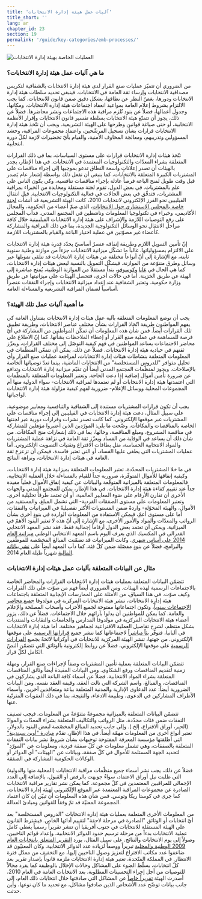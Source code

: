 ```yaml
---
title: 'آليات عمل هيئة إدارة الانتخابات'
title_short: ''
lang: ar
chapter_id: 23
section: 19
permalink: '/guide/key-categories/emb-processes/'
---
```


![العمليات الخاصة بهيئة إدارة الانتخابات](/images/inventory/categories/election-management-body-processes.png)

### ما هي آليات عمل هيئة إدارة الانتخابات؟

من الضروري أن تتميّز عمليات صنع القرار لدى هيئة إدارة الانتخابات بالشفافية لتكريس مصداقية الانتخابات وإرساء ثقة العامة في الانتخابات. فينبغي تحديد سلطات هيئة إدارة الانتخابات ودورها، بغضّ النظر عن نطاقها، بشكل دقيق ضمن قانون للانتخابات. كما يجب الالتزام بشروط إعلام العامة بمواعيد انعقاد اجتماعات هيئة إدارة الانتخابات، ومكانها، وجدول أعمالها، فضلاً عن بنود تُلزم مراقبة هذه الاجتماعات ونشر محاضرها. فضلاً عن ذلك، يجوز أن تتمتّع هيئة الانتخابات بسلطة تفسير قانون الانتخابات وإقرار الأنظمة الانتخابية، أو حتى صياغة قوانين وطرحها على الهيئة التشريعية. ويجب أن تتّخذ هيئة إدارة الانتخابات قرارات بشأن تسجيل المرشّحين، واعتماد مجموعات المراقبة، وحشد المسؤولين وتدريبهم، ومعالجة المخاوف الأمنية، والقيام بأيّ تحضيرات لازمة لكلّ دورة انتخابية.

تتّخذ هيئات إدارة الانتخابات قرارات على مستوى السياسات، بما في ذلك القرارات المتعلقة بشراء المعدّات والتكنولوجيات المعتمدة في الانتخابات. في هذا الإطار، يجدر بالهيئات أن تصدر إعلاناتٍ واسعة النطاق تدعو بموجبها إلى إجراء مناقصات على المشتريات الكبيرة المتعلقة بالانتخابات، كما ينبغي أن تفعل ذلك بواسطة إشعار عام يَصدر قبل وقت طويل لمنح الباعة فرصاً عادلة بإجراء مناقصات تنافسية، وكي يكون الناس على علم بالمشتريات. في بعض الدول، تقوم لجنة مستقلة ومحايدة من الخبراء بمراقبة المشتريات، فتدقّق في بعض الحالات في فعالية التكنولوجيات الانتخابية. قبل انتقال الفيليبين نحو الفرز الإلكتروني لانتخابات 2010، كانت الهيئة التشريعية قد أنشأت [لجنة خاصة بالمجلس الاستشاري حول الانتخابات](http://www.comelec.gov.ph/?r=References/RelatedLaws/ElectionLaws/AutomatedElection/RA9369)، الذي ضمّ أعضاء من الحكومة، والمجال الأكاديمي، وخبراء في تكنولوجيا المعلومات وناشطين في المجتمع المدني. فدأب المجلس على رفع التوصيات اللازمة والإشراف على هيئة إدارة الانتخابات الفيليبينية خلال كافة مراحل الانتقال نحو الوسائل التكنولوجية الجديدة، بما في ذلك المراقبة والمشاركة كأعضاء غير مصوّتين في عملية اختيار الباعة والقيام بالمشتريات اللازمة.

إنّ تأمين التمويل اللازم وطريقة إنفاقه عنصرٌ أساسيّ يحدّد قدرة هيئة إدارة الانتخابات على الالتزام بمسؤولياتها. غالباً ما تشكّل ميزانية الانتخابات جزءاً من موازنة وطنية سنوية ثابتة، مع الإشارة إلى أنّ أنواعاً مختلفة من هيئات إدارة الانتخابات قد تتلقى تمويلها عبر وسائل وطرق متنوّعة من الموازنة. فيشكّل التمويل بالنسبة لبعض هيئات إدارة الانتخابات، كما هي الحال في [غانا](http://www.mofep.gov.gh/budget-statements) و[كوسوفو](https://mf.rks-gov.net/en-us/Budget/Budget-of-Republic-of-Kosovo/Central-Budget)، بنداً مستقلاً من الموازنة الوطنية، يُمنح مباشرة إلى الهيئة عن طريق الخزينة. أما في حالات أخرى، فتحصل الهيئات على ميزانيتها عن طريق وزارة حكومية. وتعتبر الشفافية عند إعداد ميزانية الانتخابات وإجراء النفقات عنصراً أساسياً لضمان المراقبة التشريعية والمساءلة العامة.

### ما أهمية آليات عمل تلك الهيئة؟

يجب أن توضع المعلومات المتعلقة بآلية عمل هيئات إدارة الانتخابات بمتناول العامة كي يفهم المواطنون طريقة اتّخاذ القرارات بشأن مختلف عناصر الانتخابات، وطريقة تطبيق تلك القرارات أيضاً. فمن شأن هذه المعلومات أن تمكّن المواطنين من المشاركة في أيّ فرصة للمساهمة في عملية صنع القرار أو إعطاء الملاحظات بشأنها. كما إنّ الاطلاع على محاضر الاجتماعات يساعد المواطنين في فهم كيفية التوصّل إلى مختلف القرارات، ويعزّز ثقتهم في حيادية هيئة إدارة الانتخابات. فضلاً عن ذلك، يمكن أن تتمعّن المنظّمات في المعلومات المتعلقة بنشاطات هيئات إدارة الانتخابات، لمراجعة عمليات صنع القرار وأي تحليل متوافر "للدروس المستخلصة" من الانتخابات الماضية، بينما تعدّ توصياتها الخاصة بالإصلاحات. ويجوز لمنظّمات المجتمع المدني أيضاً أن تقيّم ميزانية إدارة الانتخابات وتدافع عن ضرورة تأمين أموال إضافية إذا دعت الحاجة. وتعتبر المعلومات المتعلقة بالمنظّمات التي اعتمدتها هيئة إدارة الانتخابات أو لم تعتمدها لمراقبة الانتخابات- سواء الدولية منها أم المجموعات المحلية ووسائل الإعلام- ضرورية لفهم كيفية مزاولة هيئة إدارة الانتخابات لواجباتها.

يجب أن تكون قرارات المشتريات مستندة إلى الشفافية والتنافسية ومعايير موضوعية. على سبيل المثال، دعت هيئة إدارة الانتخابات في الفيليبين إلى إجراء مناقصات على المشتريات عبر موقعها الإلكتروني. كما كانت تصدر نشرات وقرارات دورية عبر لجنتها الخاصة بالمناقصات والمكافآت، وضّحت ما يلي: المورّدين الذين اعتبروا مؤهلين للمشاركة في مناقصة المشروع، ومبلغ المناقصة، وحالها، بما في ذلك إشعارات منح المكافآت. من شأن ذلك أن يساعد في الوقاية من الفساد ويعزّز ثقة العامة في نزاهة عملية المشتريات والمواد الانتخابية الحساسة، مثل بطاقات الاقتراع وتقنيات التصويت الإلكتروني. أما عمليات المشتريات التي يطغى عليها الفساد، أو التي تعتبر فاسدة، فيمكن أن تزعزع ثقة العامة في هيئات إدارة الانتخابات، ونزاهة النتائج.

في ما خلا المشتريات المحدّدة، تعتبر المعلومات المتعلقة بميزانية هيئة إدارة الانتخابات، وكيفية إنفاقها للأموال المتوفّرة، ضرورية جداً للقيام بالمساءلة خلال العملية الانتخابية. فالمعلومات المتعلقة بالميزانية المتوقّعة والبيانات عن كيفية إنفاق الأموال فعلياً مفيدة جداً عند تقييم كفاءة هيئة إدارة الانتخابات. في هذا الإطار، يمكن للمجتمع المدني والجهات الأخرى أن تقارن الأرقام على ضوء المعايير العالمية، أو أن تعتمد طرقاً تحليلية أخرى. وتعتبر المعلومات على مستوى الصفقات الفردية- التي تشمل المبلغ، والمستفيد من الأموال، والهيئة المخوّلة- واردةً ضمن المستويات الأكثر تفصيليةً في الميزانيات والنفقات. أما على مستوى أعمّ، فيمكن الاستفادة من المعلومات الواردة في بنودٍ أخرى بشأن الرواتب والمعدّات والمواد والأمور الأخرى، مع الإشارة إلى أنّ هذه لا تعتبر البنود الأهمّ في الميزانية. ويمكن أن تعتمد بعض الدول أرقاماً إجمالية فقط. فقد نشر المعهد الانتخابي الفدرالي في المكسيك الذي يعرف اليوم باسم المعهد الانتخابي الوطني [ميزانية العام 2014 على أساس شهري](http://www.ine.mx/archivos3/portal/historico/contenido/interiores/Detalle_PresupuestoIFE-id-a761d23617c1c310VgnVCM1000000c68000aRCRD/). وكانت الميزانيات قد تضمّنت المبالغ المخصّصة للموظّفين والبرامج، فضلاً عن بنودٍ مفصّلة ضمن كلّ فئة. كما دأب المعهد أيضاً على [نشر بياناته المالية](http://www.ine.mx/archivos3/portal/historico/contenido/Estados_Financieroos_del_IFE/) شهرياً طيلة العام 2014.

### مثال عن البيانات المتعلقة بآليات عمل هيئات إدارة الانتخابات

تتضمّن البيانات المتعلقة بعمليات هيئات إدارة الانتخابات القرارات والمحاضر الخاصة بالاجتماعات الرسمية لهذه الهيئات. ومن الضروري أيضاً فهم من صوّت على تلك القرارات وكيف صوّت. في هذا السياق، من الأمثلة على الممارسات الإيجابية المتعلقة باجتماعات هيئة إدارة الانتخابات، تنشر هيئة الانتخابات المركزية في مولدوفا [جميع محاضر الاجتماعات سنوياً](http://www.cec.md/index.php?pag=news&id=1049&l=ro)، وتكون اجتماعاتها مفتوحة لجميع الأحزاب وأصحاب المصلحة والإعلام والعامة. كما يمكن للمواطنين أن يدلوا بآرائهم خلال الاجتماعات. فضلاً عن ذلك، يزور أعضاء هيئة الانتخابات المركزية في مولدوفا المدارس والجامعات والنقابات والمنتديات بشكل منتظم، لشرح تفاصيل العملية الاقتراعية لجماهير مختلفة. أما هيئة إدارة الانتخابات في ألبانيا، فتوفّر [بثاً مباشراً](http://www2.cec.org.al/sq-al/mbledhjet-live) لاجتماعاتها كما تنشر جميع [قراراتها الرسمية](http://www2.cec.org.al/sq-al/kqz-vendimet) على موقعها الإلكتروني. من جهتها، تنشر الهيئة المركزية للانتخابات في أوكرانيا لائحةً بجميع [القرارات الرسمية](http://www.cvk.gov.ua/pls/acts/New) على موقعها الإلكتروني، فضلاً عن روابط إلكترونية بالوثائق التي تتضمّن النصّ الكامل لكلّ قرار.

تتضمّن البيانات المتعلقة بعملية تأمين المشتريات وصفاً لإجراءات صنع القرار، ومهلة زمنية لتقديم المناقصات ورفع الشكاوى. ومن البيانات المفيدة أيضاً وثائق المناقصات المتعلقة بشراء المواد الانتخابية، فضلاً عن أسماء كافة الباعة الذي يشاركون في المناقصات، والمبالغ، واسم الشركة التي نالت العقد، وقيمة العقد نفسه. ومن البيانات الضرورية أيضاً: عدد الدعاوى الإدارية والمدنية المتعلقة بباعة ومتعاقدين آخرين، وأسماء الأطراف المشاركين في الدعوى، وطبيعة الادعاء، والنتيجة، بما في ذلك العقوبات المترتّبة عنها.

تتضمّن البيانات المتعلقة بالميزانية مجموعةً متنوّعةً من المعلومات. فيجب تصنيف النفقات ضمن فئات محدّدة، مثل الرواتب والتكاليف المتعلقة بشراء المعدّات والموادّ (الحبر، أوراق الاقتراع، إلخ.). وإلى جانب تحديد المبالغ المخصّصة لبعض البنود بالدولار، تعتبر أنواع أخرى من المعلومات مهمّة أيضاً. في هذا الإطار، تقدّم [مبادرة "أوبن سبندينغ"](http://community.openspending.org/research/standard/technical/) التي أطلقتها مؤسسة المعرفة المفتوحة توجيهات بشأن شروط نشر بيانات النفقات المتعلقة بالصفقات، وهي تشمل معلومات عن كلّ صفقة فردية، ومعلومات عن "المورّد" لتحديد الجهة المستلمة للأموال في كلّ صفقة، وبيانات عن "الهيئات" أي الدوائر أو الوكالات الحكومية المشاركة في الصفقة.

فضلاً عن ذلك، يجب نشر أسماء جميع منظّمات مراقبة الانتخابات (المحلية منها والدولية) التي طلبت نيل أوراق الاعتماد، سواءٌ جوبهت بالرفض أو القبول، بالإضافة إلى العدد الإجمالي للمراقبين المعتمدين في كلّ مجموعة. كما يمكن نشر تقارير مراقبة الانتخابات الصادرة عن مجموعات المراقبة المعتمدة عبر الموقع الإلكتروني لهيئة إدارة الانتخابات، كما جرى في كوستا ريكا وتونس. فمن شأن هذه المعلومات أن تبيّن إن كان اعتماد المجموعة المعنيّة قد تمّ وفقاً للقوانين ومبادئ العدالة.

من المعلومات الأخرى المتعلقة بعمليات هيئة إدارة الانتخابات "الدروس المستخلصة" بعد أيّ انتخابات أو الوثائق "الصادرة في مرحلة لاحقة" لتقييم أدائها الخاص. فيشترط القانون على الهيئة المستقلة للانتخابات في جنوب أفريقيا أن تنشر تقريراً رسمياً يغطي كامل عملية الانتخابات بدءاً من مرحلة ترسيم حدود الدوائر الانتخابية، وإعداد قوائم الناخبين، وصولاً إلى يوم الانتخابات والنتائج. على سبيل المثال، يورد [التقرير المتعلق بانتخابات العام 2009 الوطنية والمحلية](http://www.elections.org.za/content/Documents/Election-reports/National-and-Provincial-Elections/2009-National-and-Provincial-Elections-Report/) تبريراً ووصفاً لزيادة عدد الدوائر الانتخابية. وكان المعنيّون قد ضاعفوا عدد مكاتب الاقتراع لتعزيز وصول الناخبين إليها، مع التخفيف من معدّل فترة الانتظار. في المملكة المتّحدة، تعتبر هيئة إدارة الانتخابات ملزمة قانوناً بإصدار تقرير بعد كلّ انتخابات، يسلّط الضوء على المشاكل وحالات الإخلال بالوظيفة كما يفرد مجالاً للتوصيات من أجل إجراء التحسينات المطلوبة. بعد الانتخابات العامة في العام 2010، أصدرت الهيئة [تقريراً خاصاً](http://www.electoralcommission.org.uk/__data/assets/pdf_file/0010/100702/Report-on-the-administration-of-the-2010-UK-general-election.pdf) عن المشاكل التي صادفتها خلال انتخابات ذلك العام، إلى جانب بيانات توضّح عدد الأشخاص الذين صادفوا مشاكل، مع تحديد ما كان نوعها، وأين حدثت.
